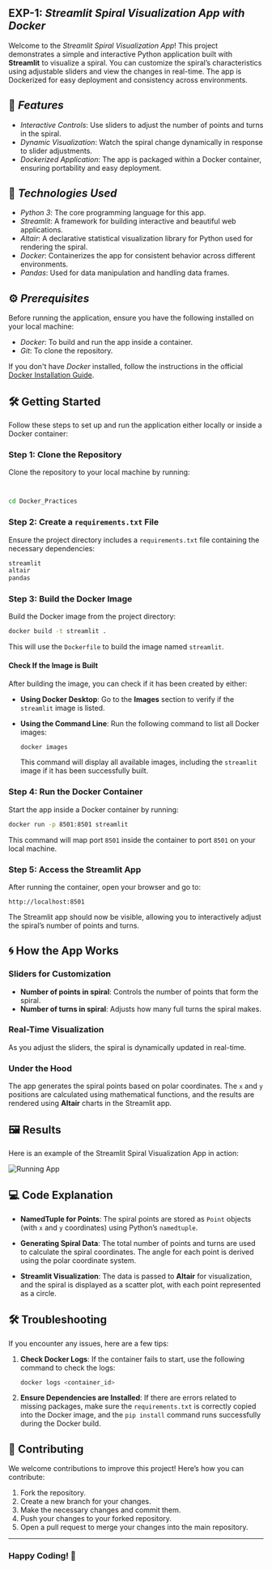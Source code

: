 ## EXP-1: *Streamlit Spiral Visualization App with Docker*

Welcome to the *Streamlit Spiral Visualization App*! This project demonstrates a simple and interactive Python application built with **Streamlit** to visualize a spiral. You can customize the spiral’s characteristics using adjustable sliders and view the changes in real-time. The app is Dockerized for easy deployment and consistency across environments.

## 🌟 *Features*
- *Interactive Controls*: Use sliders to adjust the number of points and turns in the spiral.
- *Dynamic Visualization*: Watch the spiral change dynamically in response to slider adjustments.
- *Dockerized Application*: The app is packaged within a Docker container, ensuring portability and easy deployment.

## 🚀 *Technologies Used*
- *Python 3*: The core programming language for this app.
- *Streamlit*: A framework for building interactive and beautiful web applications.
- *Altair*: A declarative statistical visualization library for Python used for rendering the spiral.
- *Docker*: Containerizes the app for consistent behavior across different environments.
- *Pandas*: Used for data manipulation and handling data frames.

## ⚙ *Prerequisites*
Before running the application, ensure you have the following installed on your local machine:

- *Docker*: To build and run the app inside a container.
- *Git*: To clone the repository.

If you don't have *Docker* installed, follow the instructions in the official [Docker Installation Guide](https://docs.docker.com/get-docker/).

## 🛠 **Getting Started**
Follow these steps to set up and run the application either locally or inside a Docker container:

### Step 1: **Clone the Repository**
Clone the repository to your local machine by running:

```bash


cd Docker_Practices
```

### Step 2: **Create a `requirements.txt` File**
Ensure the project directory includes a `requirements.txt` file containing the necessary dependencies:

```txt
streamlit
altair
pandas
```

### Step 3: **Build the Docker Image**
Build the Docker image from the project directory:

```bash
docker build -t streamlit .
```

This will use the `Dockerfile` to build the image named `streamlit`.

#### **Check If the Image is Built**
After building the image, you can check if it has been created by either:

- **Using Docker Desktop**: Go to the **Images** section to verify if the `streamlit` image is listed.
  
- **Using the Command Line**: Run the following command to list all Docker images:

  ```bash
  docker images
  ```

  This command will display all available images, including the `streamlit` image if it has been successfully built.

### Step 4: **Run the Docker Container**
Start the app inside a Docker container by running:

```bash
docker run -p 8501:8501 streamlit
```

This command will map port `8501` inside the container to port `8501` on your local machine.

### Step 5: **Access the Streamlit App**
After running the container, open your browser and go to:

```
http://localhost:8501
```

The Streamlit app should now be visible, allowing you to interactively adjust the spiral’s number of points and turns.

## 🌀 **How the App Works**

### **Sliders for Customization**
- **Number of points in spiral**: Controls the number of points that form the spiral.
- **Number of turns in spiral**: Adjusts how many full turns the spiral makes.

### **Real-Time Visualization**
As you adjust the sliders, the spiral is dynamically updated in real-time.

### **Under the Hood**
The app generates the spiral points based on polar coordinates. The `x` and `y` positions are calculated using mathematical functions, and the results are rendered using **Altair** charts in the Streamlit app.

## 🖼 **Results**
Here is an example of the Streamlit Spiral Visualization App in action:

![Running App](image.jpg)

## 💻 **Code Explanation**
- **NamedTuple for Points**: The spiral points are stored as `Point` objects (with `x` and `y` coordinates) using Python’s `namedtuple`.
  
- **Generating Spiral Data**: The total number of points and turns are used to calculate the spiral coordinates. The angle for each point is derived using the polar coordinate system.

- **Streamlit Visualization**: The data is passed to **Altair** for visualization, and the spiral is displayed as a scatter plot, with each point represented as a circle.

## 🛠 **Troubleshooting**
If you encounter any issues, here are a few tips:

1. **Check Docker Logs**: If the container fails to start, use the following command to check the logs:

   ```bash
   docker logs <container_id>
   ```

2. **Ensure Dependencies are Installed**: If there are errors related to missing packages, make sure the `requirements.txt` is correctly copied into the Docker image, and the `pip install` command runs successfully during the Docker build.

## 🤝 **Contributing**
We welcome contributions to improve this project! Here’s how you can contribute:

1. Fork the repository.
2. Create a new branch for your changes.
3. Make the necessary changes and commit them.
4. Push your changes to your forked repository.
5. Open a pull request to merge your changes into the main repository.

---

### Happy Coding! 🎉